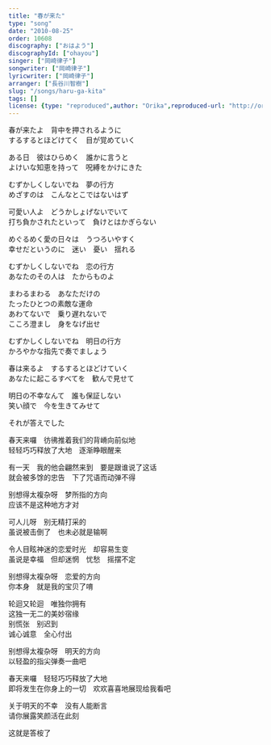 ```yaml
---
title: "春が来た"
type: "song"
date: "2010-08-25"
order: 10608
discography: ["おはよう"]
discographyId: ["ohayou"]
singer: ["岡崎律子"]
songwriter: ["岡崎律子"]
lyricwriter: ["岡崎律子"]
arranger: ["長谷川智樹"]
slug: "/songs/haru-ga-kita"
tags: []
license: {type: "reproduced",author: "Orika",reproduced-url: "http://orikamushi.myweb.hinet.net/",reproduced-website: "織歌蟲網站"}
---
```


春が来たよ　背中を押されるように   
するするとほどけてく　目が覚めていく   
  
ある日　彼はひらめく　誰かに言うと   
よけいな知恵を持って　呪縛をかけにきた   
  
むずかしくしないでね　夢の行方   
めざすのは　こんなとこではないはず   
  
可愛い人よ　どうかしょげないでいて   
打ち負かされたといって　負けとはかぎらない   
  
めぐるめく愛の日々は　うつろいやすく   
幸せだというのに　迷い　憂い　揺れる   
  
むずかしくしないでね　恋の行方   
あなたのその人は　たからものよ   
  
まわるまわる　あなただけの   
たったひとつの素敵な運命   
あわてないで　乗り遅れないで   
こころ澄まし　身をなげ出せ   
  
むずかしくしないでね　明日の行方   
かろやかな指先で奏でましょう   
  
春は来るよ　するするとほどけていく   
あなたに起こるすべてを　歓んで見せて   
  
明日の不幸なんて　誰も保証しない   
笑い顔で　今を生きてみせて   
  
それが答えでした  
  
  <!-- 翻译 -->

春天来囉　彷彿推着我们的背嵴向前似地   
轻轻巧巧释放了大地　逐渐睁眼醒来   
  
有一天　我的他会翩然来到　要是跟谁说了这话   
就会被多馀的忠告　下了咒语而动弹不得   
  
别想得太複杂呀　梦所指的方向   
应该不是这种地方才对   
  
可人儿呀　别无精打采的   
虽说被击倒了　也未必就是输啊   
  
令人目眩神迷的恋爱时光　却容易生变   
虽说是幸福　但却迷惘　忧愁　摇摆不定   
  
别想得太複杂呀　恋爱的方向   
你本身　就是我的宝贝了唷   
  
轮迴又轮迴　唯独你拥有   
这独一无二的美妙宿缘   
别慌张　别迟到   
诚心诚意　全心付出   
  
别想得太複杂呀　明天的方向   
以轻盈的指尖弹奏一曲吧   
  
春天来囉　轻轻巧巧释放了大地   
即将发生在你身上的一切　欢欢喜喜地展现给我看吧   
  
关于明天的不幸　没有人能断言   
请你展露笑颜活在此刻   
  
这就是答桉了
